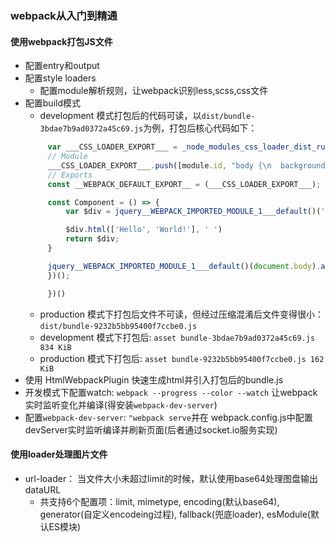 ### webpack从入门到精通

#### 使用webpack打包JS文件

 - 配置entry和output
 - 配置style loaders
   - 配置module解析规则，让webpack识别less,scss,css文件
 - 配置build模式
   - development 模式打包后的代码可读，以`dist/bundle-3bdae7b9ad0372a45c69.js`为例，打包后核心代码如下：
   ```js
        var ___CSS_LOADER_EXPORT___ = _node_modules_css_loader_dist_runtime_api_js__WEBPACK_IMPORTED_MODULE_1___default()((_node_modules_css_loader_dist_runtime_cssWithMappingToString_js__WEBPACK_IMPORTED_MODULE_0___default()));
        // Module
        ___CSS_LOADER_EXPORT___.push([module.id, "body {\n  background: #ddd;\n  color: green;\n  display: flex;\n}\nbody div {\n  border: 1px solid red;\n}\n", "",{"version":3,"sources":["webpack://./src/index.less"],"names":[],"mappings":"AAAA;EACE,gBAAA;EACA,YAAA;EACA,aAAA;AACF;AAJA;EAMI,qBAAA;AACJ","sourcesContent":["body {\n  background: #ddd;\n  color     : green;\n  display   : flex;\n\n  div {\n    border: 1px solid red;\n  }\n}"],"sourceRoot":""}]);
        // Exports
        const __WEBPACK_DEFAULT_EXPORT__ = (___CSS_LOADER_EXPORT___);

        const Component = () => {
            var $div = jquery__WEBPACK_IMPORTED_MODULE_1___default()('<div />');

            $div.html(['Hello', 'World!'], ' ')
            return $div;
        }

        jquery__WEBPACK_IMPORTED_MODULE_1___default()(document.body).append(Component())
        })();

        })()
   ```
   - production 模式下打包后文件不可读，但经过压缩混淆后文件变得很小：`dist/bundle-9232b5bb95400f7ccbe0.js`
   - development 模式下打包后: `asset bundle-3bdae7b9ad0372a45c69.js 834 KiB`
   - production 模式下打包后: `asset bundle-9232b5bb95400f7ccbe0.js 162 KiB`
- 使用 HtmlWebpackPlugin 快速生成html并引入打包后的bundle.js
- 开发模式下配置watch: `webpack --progress --color --watch` 让webpack实时监听变化并编译(得安装`webpack-dev-server`)
- 配置`webpack-dev-server`: `"webpack serve`并在 webpack.config.js中配置devServer实时监听编译并刷新页面(后者通过socket.io服务实现)

#### 使用loader处理图片文件
 - url-loader： 当文件大小未超过limit的时候，默认使用base64处理图盘输出dataURL
    - 共支持6个配置项：limit, mimetype, encoding(默认base64), generator(自定义encodeing过程), fallback(兜底loader), esModule(默认ES模块)



